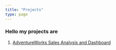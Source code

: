 ```yaml
---
title: "Projects"
type: page
---
```



### Hello my projects are

1. [AdventureWorks Sales Analysis and Dashboard](/projects/adventureworks/)
